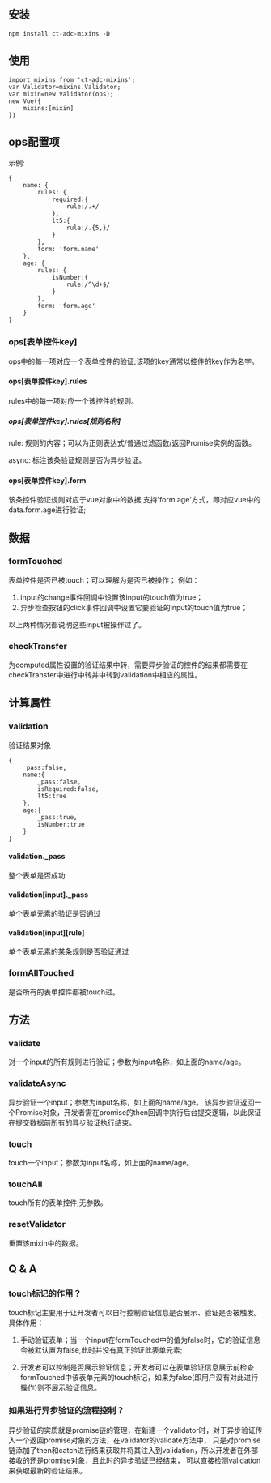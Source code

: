## 安装 

```
npm install ct-adc-mixins -D
```

## 使用

```
import mixins from 'ct-adc-mixins';
var Validator=mixins.Validator;
var mixin=new Validator(ops);
new Vue({
    mixins:[mixin]
})
```

## ops配置项

示例:
```
{
    name: {
        rules: {
            required:{
                rule:/.+/
            },
            lt5:{
                rule:/.{5,}/
            }
        },
        form: 'form.name'
    },
    age: {
        rules: {
            isNumber:{
                rule:/^\d+$/
            }
        },
        form: 'form.age'
    }
}
```


### ops[表单控件key]

ops中的每一项对应一个表单控件的验证;该项的key通常以控件的key作为名字。

#### ops[表单控件key].rules

rules中的每一项对应一个该控件的规则。

##### ops[表单控件key].rules[规则名称]
 
rule: 规则的内容；可以为正则表达式/普通过滤函数/返回Promise实例的函数。

async: 标注该条验证规则是否为异步验证。

#### ops[表单控件key].form

该条控件验证规则对应于vue对象中的数据,支持'form.age'方式，即对应vue中的data.form.age进行验证;

## 数据

### formTouched

表单控件是否已被touch；可以理解为是否已被操作；
例如：
1. input的change事件回调中设置该input的touch值为true；
2. 异步检查按钮的click事件回调中设置它要验证的input的touch值为true；

以上两种情况都说明这些input被操作过了。

### checkTransfer

为computed属性设置的验证结果中转，需要异步验证的控件的结果都需要在checkTransfer中进行中转并中转到validation中相应的属性。

## 计算属性

### validation

验证结果对象

```
{
    _pass:false,
    name:{
        _pass:false,
        isRequired:false,
        lt5:true
    },
    age:{
        _pass:true,
        isNumber:true
    }
}
```

#### validation._pass

整个表单是否成功

#### validation[input]._pass

单个表单元素的验证是否通过

#### validation[input][rule]

单个表单元素的某条规则是否验证通过



### formAllTouched 

是否所有的表单控件都被touch过。

## 方法

### validate

对一个input的所有规则进行验证；参数为input名称，如上面的name/age。

### validateAsync

异步验证一个input；参数为input名称，如上面的name/age。
该异步验证返回一个Promise对象，开发者需在promise的then回调中执行后台提交逻辑，以此保证在提交数据前所有的异步验证执行结束。

### touch

touch一个input；参数为input名称，如上面的name/age。

### touchAll

touch所有的表单控件;无参数。

### resetValidator

重置该mixin中的数据。


## Q & A

### touch标记的作用？

touch标记主要用于让开发者可以自行控制验证信息是否展示、验证是否被触发。
具体作用：

1. 手动验证表单；当一个input在formTouched中的值为false时，它的验证信息会被默认置为false,此时并没有真正验证此表单元素;

2. 开发者可以控制是否展示验证信息；开发者可以在表单验证信息展示前检查formTouched中该表单元素的touch标记，如果为false(即用户没有对此进行操作)则不展示验证信息。

### 如果进行异步验证的流程控制？

异步验证的实质就是promise链的管理，在新建一个validator时，对于异步验证传入一个返回promise对象的方法，在validator的validate方法中，
只是对promise链添加了then和catch进行结果获取并将其注入到validation，所以开发者在外部接收的还是promise对象，且此时的异步验证已经结束，
可以直接检测validation来获取最新的验证结果。










